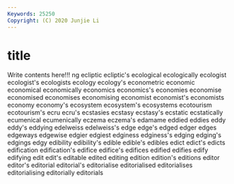 ```yaml
---
Keywords: 25250
Copyright: (C) 2020 Junjie Li
---
```


# title

Write contents here!!!
ng 
ecliptic 
ecliptic's
ecological 
ecologically 
ecologist 
ecologist's 
ecologists 
ecology 
ecology's 
econometric 
economic 
economical
economically 
economics 
economics's 
economies 
economise 
economised 
economises 
economising 
economist 
economist's
economists 
economy 
economy's 
ecosystem 
ecosystem's 
ecosystems 
ecotourism 
ecotourism's 
ecru 
ecru's
ecstasies 
ecstasy 
ecstasy's 
ecstatic 
ecstatically 
ecumenical 
ecumenically 
eczema 
eczema's 
edamame
eddied 
eddies 
eddy 
eddy's 
eddying 
edelweiss 
edelweiss's 
edge 
edge's 
edged
edger 
edges 
edgeways 
edgewise 
edgier 
edgiest 
edginess 
edginess's 
edging 
edging's
edgings 
edgy 
edibility 
edibility's 
edible 
edible's 
edibles 
edict 
edict's 
edicts
edification 
edification's 
edifice 
edifice's 
edifices 
edified 
edifies 
edify 
edifying 
edit
edit's 
editable 
edited 
editing 
edition 
edition's 
editions 
editor 
editor's 
editorial
editorial's 
editorialise 
editorialised 
editorialises 
editorialising 
editorially 
editorials 

